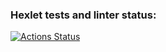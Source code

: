 ### Hexlet tests and linter status:
[![Actions Status](https://github.com/Gr1Dan/fullstack-javascript-project-46/actions/workflows/hexlet-check.yml/badge.svg)](https://github.com/Gr1Dan/fullstack-javascript-project-46/actions)